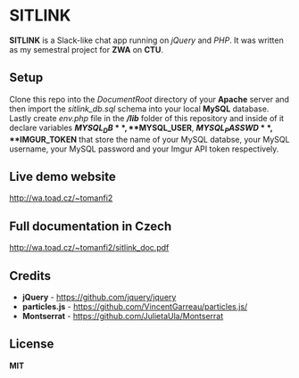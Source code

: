 # SITLINK
**SITLINK** is a Slack-like chat app running on *jQuery* and *PHP*. It was written as my semestral project for **ZWA** on **CTU**. 

## Setup
Clone this repo into the *DocumentRoot* directory of your **Apache** server and then import the *sitlink_db.sql* schema into your local **MySQL** database. Lastly create *env.php* file in the ***/lib*** folder of this repository and inside of it declare variables **$MYSQL_DB**, **$MYSQL_USER**, **$MYSQL_PASSWD**, **$IMGUR_TOKEN** that store the name of your MySQL databse, your MySQL username, your MySQL password and your Imgur API token respectively.

## Live demo website
http://wa.toad.cz/~tomanfi2

## Full documentation in Czech
http://wa.toad.cz/~tomanfi2/sitlink_doc.pdf

## Credits
- **jQuery** - https://github.com/jquery/jquery
- **particles.js** - https://github.com/VincentGarreau/particles.js/
- **Montserrat** - https://github.com/JulietaUla/Montserrat

## License
**MIT**